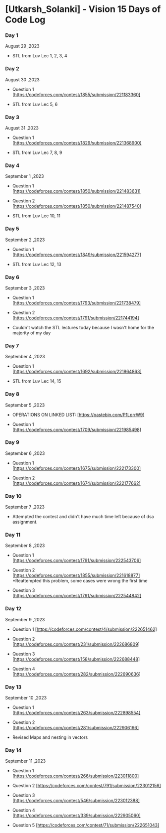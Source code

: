# [Utkarsh_Solanki] - Vision 15 Days of Code Log

### Day 1

August 29 ,2023

- STL from Luv Lec 1, 2, 3, 4 

### Day 2

August 30 ,2023

- Question 1 [https://codeforces.com/contest/1855/submission/221183360]

- STL from Luv Lec 5, 6 

### Day 3

August 31 ,2023

- Question 1 [https://codeforces.com/contest/1829/submission/221368900]

- STL from Luv Lec 7, 8, 9

### Day 4

September 1 ,2023

- Question 1 [https://codeforces.com/contest/1850/submission/221483631]

- Question 2 [https://codeforces.com/contest/1850/submission/221487540]

- STL from Luv Lec 10, 11

### Day 5

September 2 ,2023

- Question 1 [https://codeforces.com/contest/1849/submission/221594277]

- STL from Luv Lec 12, 13

### Day 6

September 3 ,2023

- Question 1 [https://codeforces.com/contest/1793/submission/221738479]

- Question 2 [https://codeforces.com/contest/1791/submission/221744194]

- Couldn't watch the STL lectures today because I wasn't home for the  majority of my day

### Day 7

September 4 ,2023

- Question 1 [https://codeforces.com/contest/1692/submission/221864863]

- STL from Luv Lec 14, 15

### Day 8

September 5 ,2023

- OPERATIONS ON LINKED LIST:
 [https://pastebin.com/P1LprrW9]

- Question 1 [https://codeforces.com/contest/1709/submission/221985498]

### Day 9

September 6 ,2023

- Question 1 [https://codeforces.com/contest/1675/submission/222173300]

- Question 2 [https://codeforces.com/contest/1674/submission/222177662]

### Day 10

September 7 ,2023

- Attempted the contest and didn't have much time left because of dsa assignment.

### Day 11

September 8 ,2023

- Question 1 [https://codeforces.com/contest/1791/submission/222543706]

- Question 2 [https://codeforces.com/contest/1855/submission/221618877]
  *Reattempted this problem, some cases were wrong the first time

- Question 3 [https://codeforces.com/contest/1791/submission/222544842]  

### Day 12

September 9 ,2023

- Question 1 [https://codeforces.com/contest/4/submission/222651462]

- Question 2 [https://codeforces.com/contest/231/submission/222686809]

- Question 3 [https://codeforces.com/contest/158/submission/222688448]

- Question 4 [https://codeforces.com/contest/282/submission/222690636]

### Day 13

September 10 ,2023

- Question 1 [https://codeforces.com/contest/263/submission/222898554]

- Question 2 [https://codeforces.com/contest/281/submission/222906166]

- Revised Maps and nesting in vectors

### Day 14

September 11 ,2023

- Question 1 [https://codeforces.com/contest/266/submission/223011800]

- Question 2 [https://codeforces.com/contest/791/submission/223012156]

- Question 3 [https://codeforces.com/contest/546/submission/223012388]

- Question 4 [https://codeforces.com/contest/339/submission/222905060]

- Question 5 [https://codeforces.com/contest/71/submission/222651043]